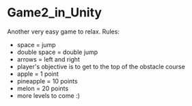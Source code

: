 # Game2_in_Unity
Another very easy game to relax.
Rules:
- space = jump
- double space = double jump
- arrows = left and right
- player's objective is to get to the top of the obstacle course
- apple = 1 point
- pineapple = 10 points
- melon = 20 points
- more levels to come :)
